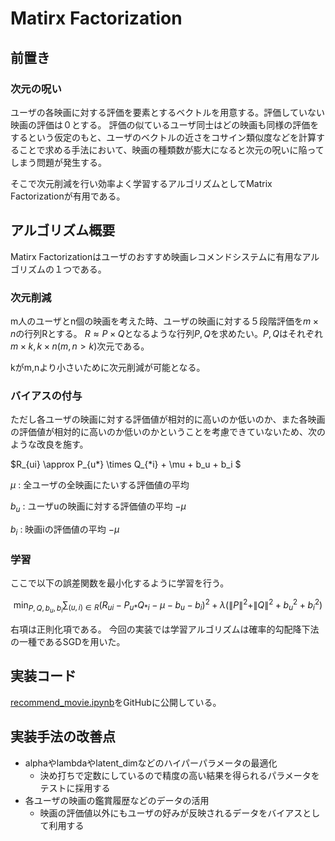 # Matirx Factorization
## 前置き
### 次元の呪い
ユーザの各映画に対する評価を要素とするベクトルを用意する。評価していない映画の評価は０とする。
評価の似ているユーザ同士はどの映画も同様の評価をするという仮定のもと、ユーザのベクトルの近さをコサイン類似度などを計算することで求める手法において、映画の種類数が膨大になると次元の呪いに陥ってしまう問題が発生する。

そこで次元削減を行い効率よく学習するアルゴリズムとしてMatrix Factorizationが有用である。

## アルゴリズム概要
Matirx Factorizationはユーザのおすすめ映画レコメンドシステムに有用なアルゴリズムの１つである。


### 次元削減
m人のユーザとn個の映画を考えた時、ユーザの映画に対する５段階評価を$m\times n$の行列Rとする。
$R \approx P \times Q$となるような行列$P,Q$を求めたい。$P,Q$はそれぞれ$m\times k, k \times n(m,n>k)$次元である。

kがm,nより小さいために次元削減が可能となる。

### バイアスの付与
ただし各ユーザの映画に対する評価値が相対的に高いのか低いのか、また各映画の評価値が相対的に高いのか低いのかということを考慮できていないため、次のような改良を施す。

$R_{ui} \approx P_{u*} \times Q_{*i} + \mu + b_u + b_i $

$\mu$ : 全ユーザの全映画にたいする評価値の平均

$b_u$ : ユーザuの映画に対する評価値の平均 $- \mu$

$b_i$ : 映画iの評価値の平均 $- \mu$


### 学習
ここで以下の誤差関数を最小化するように学習を行う。

$$ \min_{P,Q,b_u,b_i} \sum_{(u,i) \in R} (R_{ui} - P_{u*} Q_{*i} - \mu - b_u - b_i)^{2} + \lambda (\|P\|^{2} + \|Q\|^{2}  + b^{2}_u + b^{2}_i)$$

右項は正則化項である。
今回の実装では学習アルゴリズムは確率的勾配降下法の一種であるSGDを用いた。


## 実装コード
[recommend_movie.ipynb](https://github.com/tkda-h3/movie_recommendation/blob/master/recommend_movie.ipynb)をGitHubに公開している。

## 実装手法の改善点
- alphaやlambdaやlatent_dimなどのハイパーパラメータの最適化
  * 決め打ちで定数にしているので精度の高い結果を得られるパラメータをテストに採用する
- 各ユーザの映画の鑑賞履歴などのデータの活用
  * 映画の評価値以外にもユーザの好みが反映されるデータをバイアスとして利用する



